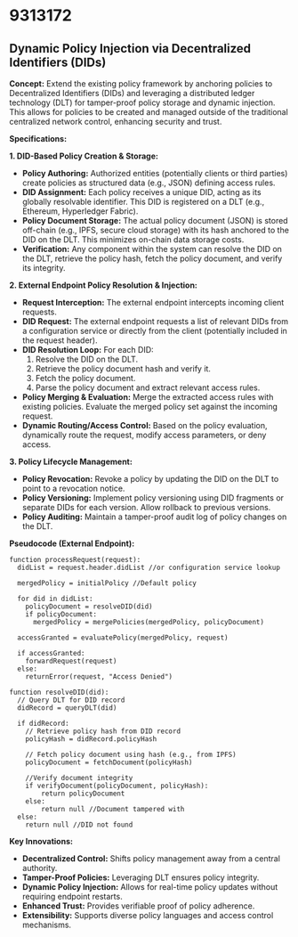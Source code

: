 # 9313172

## Dynamic Policy Injection via Decentralized Identifiers (DIDs)

**Concept:** Extend the existing policy framework by anchoring policies to Decentralized Identifiers (DIDs) and leveraging a distributed ledger technology (DLT) for tamper-proof policy storage and dynamic injection. This allows for policies to be created and managed outside of the traditional centralized network control, enhancing security and trust.

**Specifications:**

**1. DID-Based Policy Creation & Storage:**

*   **Policy Authoring:** Authorized entities (potentially clients or third parties) create policies as structured data (e.g., JSON) defining access rules.
*   **DID Assignment:** Each policy receives a unique DID, acting as its globally resolvable identifier. This DID is registered on a DLT (e.g., Ethereum, Hyperledger Fabric).
*   **Policy Document Storage:** The actual policy document (JSON) is stored off-chain (e.g., IPFS, secure cloud storage) with its hash anchored to the DID on the DLT.  This minimizes on-chain data storage costs.
*   **Verification:** Any component within the system can resolve the DID on the DLT, retrieve the policy hash, fetch the policy document, and verify its integrity.

**2. External Endpoint Policy Resolution & Injection:**

*   **Request Interception:** The external endpoint intercepts incoming client requests.
*   **DID Request:** The external endpoint requests a list of relevant DIDs from a configuration service or directly from the client (potentially included in the request header).
*   **DID Resolution Loop:** For each DID:
    1.  Resolve the DID on the DLT.
    2.  Retrieve the policy document hash and verify it.
    3.  Fetch the policy document.
    4.  Parse the policy document and extract relevant access rules.
*   **Policy Merging & Evaluation:** Merge the extracted access rules with existing policies. Evaluate the merged policy set against the incoming request.
*   **Dynamic Routing/Access Control:**  Based on the policy evaluation, dynamically route the request, modify access parameters, or deny access.

**3.  Policy Lifecycle Management:**

*   **Policy Revocation:**  Revoke a policy by updating the DID on the DLT to point to a revocation notice.
*   **Policy Versioning:** Implement policy versioning using DID fragments or separate DIDs for each version.  Allow rollback to previous versions.
*   **Policy Auditing:** Maintain a tamper-proof audit log of policy changes on the DLT.

**Pseudocode (External Endpoint):**

```
function processRequest(request):
  didList = request.header.didList //or configuration service lookup

  mergedPolicy = initialPolicy //Default policy

  for did in didList:
    policyDocument = resolveDID(did)
    if policyDocument:
      mergedPolicy = mergePolicies(mergedPolicy, policyDocument)

  accessGranted = evaluatePolicy(mergedPolicy, request)

  if accessGranted:
    forwardRequest(request)
  else:
    returnError(request, "Access Denied")

function resolveDID(did):
  // Query DLT for DID record
  didRecord = queryDLT(did)

  if didRecord:
    // Retrieve policy hash from DID record
    policyHash = didRecord.policyHash

    // Fetch policy document using hash (e.g., from IPFS)
    policyDocument = fetchDocument(policyHash)

    //Verify document integrity
    if verifyDocument(policyDocument, policyHash):
        return policyDocument
    else:
        return null //Document tampered with
  else:
    return null //DID not found

```

**Key Innovations:**

*   **Decentralized Control:** Shifts policy management away from a central authority.
*   **Tamper-Proof Policies:** Leveraging DLT ensures policy integrity.
*   **Dynamic Policy Injection:** Allows for real-time policy updates without requiring endpoint restarts.
*   **Enhanced Trust:** Provides verifiable proof of policy adherence.
*   **Extensibility:** Supports diverse policy languages and access control mechanisms.